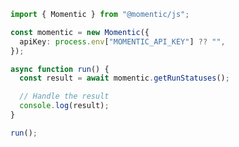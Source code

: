 <!-- Start SDK Example Usage [usage] -->
```typescript
import { Momentic } from "@momentic/js";

const momentic = new Momentic({
  apiKey: process.env["MOMENTIC_API_KEY"] ?? "",
});

async function run() {
  const result = await momentic.getRunStatuses();

  // Handle the result
  console.log(result);
}

run();

```
<!-- End SDK Example Usage [usage] -->
